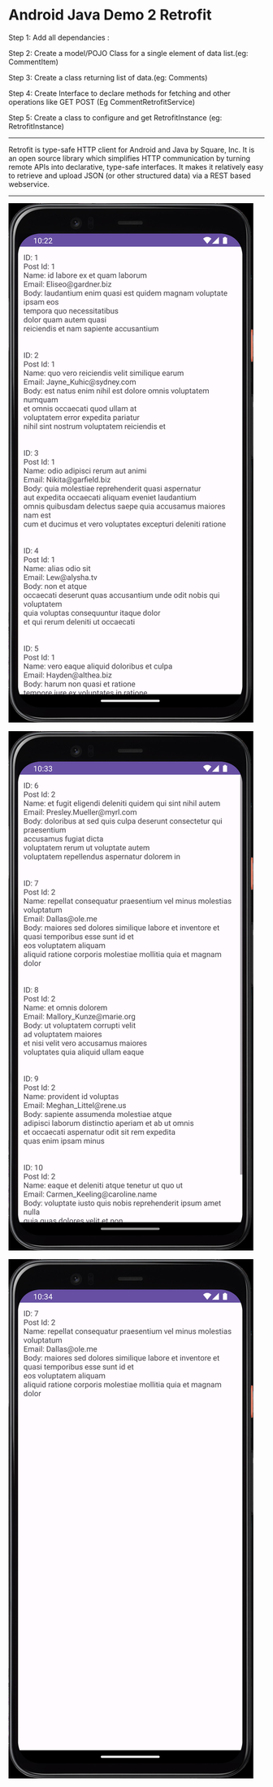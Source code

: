 # Android Java Demo 2 Retrofit

Step 1: Add all dependancies :

Step 2: Create a model/POJO Class for a single element of data list.(eg: CommentItem)

Step 3: Create a class returning list of data.(eg: Comments)

Step 4: Create Interface to declare methods for fetching and other operations like GET POST (Eg CommentRetrofitService)

Step 5: Create a class to configure and get RetrofitInstance (eg: RetrofitInstance)

---

Retrofit is type-safe HTTP client for Android and Java by Square, Inc. It is an open source library which simplifies HTTP communication by turning remote APIs into declarative, type-safe interfaces. It makes it relatively easy to retrieve and upload JSON (or other structured data) via a REST based webservice.

---

[![Vaibhav Mojidra - 1.jpeg](https://raw.githubusercontent.com/VaibhavMojidra/Android-Java---Demo-2-Retrofit/master/screenshots/1.jpeg "Vaibhav Mojidra")](https://vaibhavmojidra.github.io/site/)

[![Vaibhav Mojidra - 2.jpeg](https://raw.githubusercontent.com/VaibhavMojidra/Android-Java---Demo-2-Retrofit/master/screenshots/2.jpeg "Vaibhav Mojidra")](https://vaibhavmojidra.github.io/site/)

[![Vaibhav Mojidra - 3.jpeg](https://raw.githubusercontent.com/VaibhavMojidra/Android-Java---Demo-2-Retrofit/master/screenshots/3.jpeg "Vaibhav Mojidra")](https://vaibhavmojidra.github.io/site/)